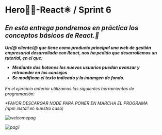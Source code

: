 # **Hero👨‍🚀-React⚛️ / Sprint 6**

<h2><i>En esta entrega pondremos en práctica los conceptos básicos de React.🚀<i/></h2>

<h4>

Un/@ cliente/@ que tiene como producto principal una web de gestión empresarial desarrollada con React, nos ha pedido que desarrollemos un tutorial, en el que:

 <ul>
 <li>Mediante dos botones los nuevos usuarios puedan avanzar y retroceder en los consejos
 </li> 
 <li>
 Se modifican el texto indicado y la imamgen de fondo.</li></ul></h4>


En el ejercicio anterior utilizamos las siguientes herramientas de programación:



 *FAVOR DESCARGAR NODE PARA PONER EN MARCHA EL PROGRAMA (npm install en nuestro caso)
 
![welcomepag](https://user-images.githubusercontent.com/94227693/194631387-604396a7-6cd3-4a9e-bd95-30d6eca0674d.png)
 
 ![pag1](https://user-images.githubusercontent.com/94227693/194631376-4fa217b7-0497-4c1c-b459-16b9cf251c6f.png)
 
